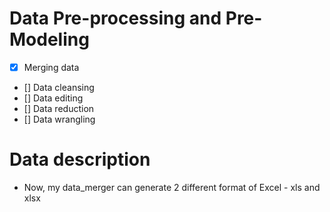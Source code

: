 # Data Pre-processing and Pre-Modeling
- [x] Merging data 
- [] Data cleansing
- [] Data editing
- [] Data reduction
- [] Data wrangling

# Data description
- Now, my data_merger can generate 2 different format of Excel - xls and xlsx